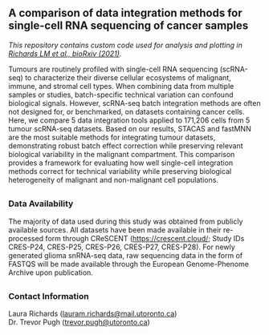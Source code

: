 ## A comparison of data integration methods for single-cell RNA sequencing of cancer samples

*This repository contains custom code used for analysis and plotting in [Richards LM et al., bioRxiv (2021)](https://www.biorxiv.org/content/10.1101/2021.08.04.453579v1.full.pdf+html).*

Tumours are routinely profiled with single-cell RNA sequencing (scRNA-seq) to characterize their diverse cellular ecosystems of malignant, immune, and stromal cell types. When combining data from multiple samples or studies, batch-specific technical variation can confound biological signals. However, scRNA-seq batch integration methods are often not designed for, or benchmarked, on datasets containing cancer cells. Here, we compare 5 data integration tools  applied to 171,206 cells from 5 tumour scRNA-seq datasets. Based on our results, STACAS and fastMNN are the most suitable methods for integrating tumour datasets, demonstrating robust batch effect correction while preserving relevant biological variability in the malignant compartment. This comparison provides a framework for evaluating how well single-cell integration methods correct for technical variability while preserving biological heterogeneity of malignant and non-malignant cell populations.

##
### Data Availability 
The majority of data used during this study was obtained from publicly available sources. All datasets have been made available in their re-processed form through CReSCENT (https://crescent.cloud/; Study IDs CRES-P24, CRES-P25, CRES-P26, CRES-P27, CRES-P28). For newly generated glioma snRNA-seq data, raw sequencing data in the form of FASTQS will be made available through the European Genome-Phenome Archive upon publication.

##
### Contact Information
Laura Richards (lauram.richards@mail.utoronto.ca)  
Dr. Trevor Pugh (trevor.pugh@utoronto.ca)  
